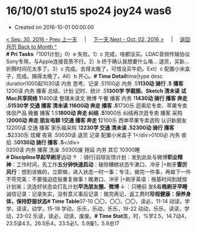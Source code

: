 # 16/10/01 stu15 spo24 joy24 was6

* Created on 2016-10-01 00:00:00

[&lt; Sep. 30, 2016 - Prev 上一天](../09/d30.md)     \|     [下一天 Next - Oct. 02, 2016 &gt;](d02.md)     \|     [返回月历 Back to Month ^](index.md)   
**\# Pri Tasks**「1001计划」0）e 失败。1）c 完成，啥都没买。LDAC音频传输协议Sony专用，与Apple连接音质不行。2）b 终于确认我想要什么咯… 退货，买新… 折腾时间花太多了。3）c 完成。去得太晚了，可惜没买牛奶。Ext）c 配置小米盒子，完成。搞得太晚了。All）b 开心。**\# Time Detail**time\|type desc duration1000起1030读 内务 思考、记录 .51100必 内务 .5**1130动 骑行 .5** **播客**1200读 内务 播客 总结、计划 记时、统计 .5**1300学 学截图、Sketch 清未读 试Mac共享网络 1**1400读 整理未读文 微博 午餐 播客 内务 1**1430动 骑行 播客 奔走 .51530学 交通 播客 清未读 11600动 奔走 播客 .5**1730乐 逛索尼专卖、苹果专卖 体验产品 晚餐 播客 1.5**1800动 奔走 纠结 .5**1900乐 纠结再次逛专卖 播客 采购 1**2000动 奔走 朋友电聊 1交通 播客 奔走 1**2100乐 西单苹果专卖选购 认识新朋友 12200读 交通 播客 家乐福采购 1**2230学 交通 清未读 .52300动 骑行 播客 .5**2330乐 炫耀 夜宵 .50030读 退货 记录 配置小米盒子 1&lt;/div&gt;0100必 内务 收拾 .5**0130动 骑行 播客 .5**&lt;/div&gt;  
0200读 内务 播客 洗澡 .50300废 拖延 内务 其它 10300睡  
**\# Discipline早起早刷牙**运动 ↑ ：骑行\|羽球反馈计划：发到此处与微博**职业精神**：工作时间，先工作**五分钟快速启动**：破除糟糕状态午漱口、冲牙 \|+刷牙**雷厉风行**：想到该做的，立即做，进入状态一时一事：专注，做完一件事，再做下一件不苛完美：不要强迫症般重复做事！晚漱口、冲牙 \|+刷牙英语：根基时间到就按计划来；流连好状态会打乱计划**早洗朋友圈、微博** ↓ ：只睡前 发&看**晚刷牙早睡**诚信记录：记录失实，没有意义事后记录：做完再记，返工费时**珍视健康：保养身体，保持舒服状态\# Time Table**07-10 〇〇，〇〇，〇〇，读必，11-14 动读，学学，读读，动学，15-18 学动，乐乐，乐动，乐乐，19-22 动动，乐乐，读读，学动，23-02 乐读，读必，动读，废废。**\# Time Stat**类，时，%学2.5，14.7动4，23.5读4.5，26.5乐4，23.5必1，5.9废1，5.9总17

